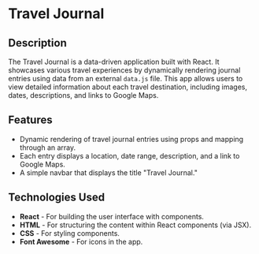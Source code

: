 # Travel Journal

## Description
The Travel Journal is a data-driven application built with React. It showcases various travel experiences by dynamically rendering journal entries using data from an external `data.js` file. This app allows users to view detailed information about each travel destination, including images, dates, descriptions, and links to Google Maps.

## Features
- Dynamic rendering of travel journal entries using props and mapping through an array.
- Each entry displays a location, date range, description, and a link to Google Maps.
- A simple navbar that displays the title "Travel Journal."

## Technologies Used
- **React** - For building the user interface with components.
- **HTML** - For structuring the content within React components (via JSX).
- **CSS** - For styling components.
- **Font Awesome** - For icons in the app.
